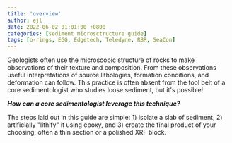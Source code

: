 ```yaml
---
title: 'overview'
author: ejl
date: 2022-06-02 01:01:00 +0800
categories: [sediment microsctructure guide]
tags: [o-rings, EGG, Edgetech, Teledyne, RBR, SeaCon]
---
```


Geologists often use the microscopic structure of rocks to make observations of their texture and composition. From these observations useful interpretations of source lithologies, formation conditions, and deformation can follow. This practice is often absent from the tool belt of a core sedimentologist who studies loose sediment, but it's possible!

***How can a core sedimentologist leverage this technique?***

The steps laid out in this guide are simple: 1) isolate a slab of sediment, 2) artificially "lithify" it using epoxy, and 3) create the final product of your choosing, often a thin section or a polished XRF block.